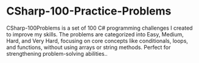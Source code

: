 # CSharp-100-Practice-Problems
CSharp-100Problems is a set of 100 C# programming challenges I created to improve my skills. The problems are categorized into Easy, Medium, Hard, and Very Hard, focusing on core concepts like conditionals, loops, and functions, without using arrays or string methods. Perfect for strengthening problem-solving abilities..
